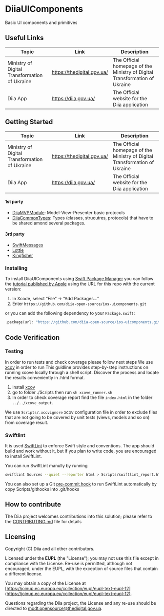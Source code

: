 # DiiaUIComponents 

Basic UI components and primitives

## Useful Links

|Topic|Link|Description|
|--|--|--|
|Ministry of Digital Transformation of Ukraine|https://thedigital.gov.ua/|The Official homepage of the Ministry of Digital Transformation of Ukraine| 
|Diia App|https://diia.gov.ua/|The Official website for the Diia application

## Getting Started

|Topic|Link|Description|
|--|--|--|
|Ministry of Digital Transformation of Ukraine|https://thedigital.gov.ua/|The Official homepage of the Ministry of Digital Transformation of Ukraine| 
|Diia App|https://diia.gov.ua/|The Official website for the Diia application

#### 1st party

* [DiiaMVPModule](https://github.com/diia-open-source/ios-mvpmodule.git): Model-View-Presenter basic protocols
* [DiiaCommonTypes](https://github.com/diia-open-source/ios-commontypes.git): Types (classes, strucutres, protocols) that have to be shared amond several packages.

#### 3rd party

* [SwiftMessages](https://github.com/SwiftKickMobile/SwiftMessages)
* [Lottie](https://github.com/airbnb/lottie-spm.git)
* [Kingfisher](https://github.com/onevcat/Kingfisher)

### Installing

To install DiiaUIComponents using [Swift Package Manager](https://github.com/apple/swift-package-manager) you can follow the [tutorial published by Apple](https://developer.apple.com/documentation/xcode/adding_package_dependencies_to_your_app) using the URL for this repo with the current version:

1. In Xcode, select “File” → “Add Packages...”
1. Enter `https://github.com/diia-open-source/ios-uicomponents.git`

or you can add the following dependency to your `Package.swift`:

```swift
.package(url: "https://github.com/diia-open-source/ios-uicomponents.git", from: "1.0.0")
```

## Code Verification

### Testing

In order to run tests and check coverage please follow next steps
We use [xcov](https://github.com/fastlane-community/xcov) in order to run
This guidline provides step-by-step instructions on running xcove locally through a shell script. Discover the process and locate the results conveniently in .html format.

1. Install [xcov](https://github.com/fastlane-community/xcov)
2. go to folder ./Scripts then run `sh xcove_runner.sh`
3. In order to check coverage report find the file `index.html` in the folder `../../xcove_output`.

We use `Scripts/.xcovignore` xcov configuration file in order to exclude files that are not going to be covered by unit tests (views, models and so on) from coverage result.


### Swiftlint

It is used [SwiftLint](https://github.com/realm/SwiftLint) to enforce Swift style and conventions. The app should build and work without it, but if you plan to write code, you are encouraged to install SwiftLint.

You can run SwiftLint manully by running 
```bash
swiftlint Sources --quiet --reporter html > Scripts/swiftlint_report.html.
```
You can also set up a Git [pre-commit hook](https://git-scm.com/book/en/v2/Customizing-Git-Git-Hooks) to run SwiftLint automatically by copy Scripts/githooks into .git/hooks

## How to contribute

The Diia project welcomes contributions into this solution; please refer to the [CONTRIBUTING.md](./CONTRIBUTING.md) file for details

## Licensing

Copyright (C) Diia and all other contributors.

Licensed under the  **EUPL**  (the "License"); you may not use this file except in compliance with the License. Re-use is permitted, although not encouraged, under the EUPL, with the exception of source files that contain a different license.

You may obtain a copy of the License at  [https://joinup.ec.europa.eu/collection/eupl/eupl-text-eupl-12](https://joinup.ec.europa.eu/collection/eupl/eupl-text-eupl-12).

Questions regarding the Diia project, the License and any re-use should be directed to [modt.opensource@thedigital.gov.ua](mailto:modt.opensource@thedigital.gov.ua).
